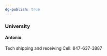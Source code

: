 ```yaml
---
dg-publish: true
---
```

### University
#### Antonio
Tech shipping and receiving
Cell: 847-637-3887
